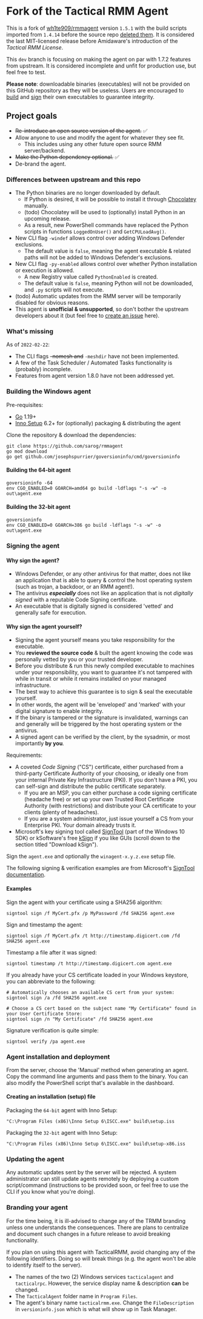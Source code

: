 # Fork of the Tactical RMM Agent

This is a fork of [wh1te909/rmmagent](https://github.com/wh1te909/rmmagent) version `1.5.1` with the build scripts imported from `1.4.14` before the source repo [deleted them](https://github.com/wh1te909/rmmagent/commit/3fdb2e8c4833e5310840ca79bf394a53f6dbe990). It is considered the last MIT-licensed release before Amidaware's introduction of the _Tactical RMM License_.

This `dev` branch is focusing on making the agent on par with 1.7.2 features from upstream. It is considered incomplete and unfit for production use, but feel free to test.

**Please note**: downloadable binaries (executables) will not be provided on this GitHub repository as they will be useless. Users are encouraged to [build](#building-the-windows-agent) and [sign](#signing-the-agent) their own executables to guarantee integrity.

## Project goals
- ~~Re-introduce an open source version of the agent.~~ ✅
- Allow anyone to use and modify the agent for whatever they see fit.
  - This includes using any other future open source RMM server/backend.
- ~~Make the Python dependency optional.~~ ✅
- De-brand the agent.

### Differences between upstream and this repo

- The Python binaries are no longer downloaded by default.
  - If Python is desired, it will be possible to install it through [Chocolatey](https://community.chocolatey.org/packages/python) manually.
  - (todo) Chocolatey will be used to (optionally) install Python in an upcoming release.
  - As a result, new PowerShell commands have replaced the Python scripts in functions `LoggedOnUser()` and `GetCPULoadAvg()`.
- New CLI flag `-windef` allows control over adding Windows Defender exclusions.
  - The default value is `false`, meaning the agent executable & related paths will not be added to Windows Defender's exclusions.
- New CLI flag `-py-enabled` allows control over whether Python installation or execution is allowed.
  - A new Registry value called `PythonEnabled` is created.
  - The default value is `false`, meaning Python will not be downloaded, and `.py` scripts will not execute.
- (todo) Automatic updates from the RMM server will be temporarily disabled for obvious reasons.
- This agent is **unofficial & unsupported**, so don't bother the upstream developers about it (but feel free to [create an issue](https://github.com/sarog/rmmagent/issues/new) here).

### What's missing

As of `2022-02-22`:
- The CLI flags ~~-nomesh and~~ `-meshdir` have not been implemented.
- A few of the Task Scheduler / Automated Tasks functionality is (probably) incomplete.
- Features from agent version 1.8.0 have not been addressed yet.

### Building the Windows agent

Pre-requisites:
- [Go](https://go.dev/dl/) 1.19+
- [Inno Setup](https://jrsoftware.org/isdl.php) 6.2+ for (optionally) packaging & distributing the agent

Clone the repository & download the dependencies:
```
git clone https://github.com/sarog/rmmagent
go mod download
go get github.com/josephspurrier/goversioninfo/cmd/goversioninfo
```

#### Building the 64-bit agent
```
goversioninfo -64
env CGO_ENABLED=0 GOARCH=amd64 go build -ldflags "-s -w" -o out\agent.exe
```

#### Building the 32-bit agent
```
goversioninfo
env CGO_ENABLED=0 GOARCH=386 go build -ldflags "-s -w" -o out\agent.exe
```

### Signing the agent

#### Why sign the agent?
- Windows Defender, or any other antivirus for that matter, does not like an application that is able to query & control the host operating system (such as trojan, a backdoor, or an RMM agent!).
- The antivirus _**especially**_ does not like an application that is not _digitally signed_ with a reputable Code Signing certificate.
- An executable that is digitally signed is considered 'vetted' and generally safe for execution.

#### Why sign the agent yourself?
- Signing the agent yourself means you take responsibility for the executable.
- You **reviewed the source code** & built the agent knowing the code was personally vetted by you or your trusted developer.
- Before you distribute & run this newly compiled executable to machines under your responsibility, you want to guarantee it's not tampered with while in transit or while it remains installed on your managed infrastructure.
- The best way to achieve this guarantee is to sign & seal the executable yourself.
- In other words, the agent will be 'enveloped' and 'marked' with your digital signature to enable integrity.
- If the binary is tampered or the signature is invalidated, warnings can and generally will be triggered by the host operating system or the antivirus.
- A signed agent can be verified by the client, by the sysadmin, or most importantly **by you**.

Requirements:
- A coveted _Code Signing_ ("CS") certificate, either purchased from a third-party Certificate Authority of your choosing, or ideally one from your internal Private Key Infrastructure (PKI). If you don't have a PKI, you can self-sign and distribute the public certificate separately.
  - If you are an MSP, you can either purchase a code signing certificate (headache free) or set up your own Trusted Root Certificate Authority (with restrictions) and distribute your CA certificate to your clients (plenty of headaches).
  - If you are a system administrator, just issue yourself a CS from your Enterprise PKI. Your domain already trusts it.
- Microsoft's key signing tool called [SignTool](https://docs.microsoft.com/en-us/windows/win32/seccrypto/signtool) (part of the Windows 10 SDK) or kSoftware's free [kSign](https://www.ksoftware.net/code-signing-certificates/) if you like GUIs (scroll down to the section titled "Download kSign").

Sign the `agent.exe` and optionally the `winagent-x.y.z.exe` setup file.

The following signing & verification examples are from Microsoft's [SignTool documentation](https://docs.microsoft.com/en-us/windows/win32/seccrypto/using-signtool-to-sign-a-file).

#### Examples

Sign the agent with your certificate using a SHA256 algorithm:
```shell
signtool sign /f MyCert.pfx /p MyPassword /fd SHA256 agent.exe 
```

Sign and timestamp the agent:
```shell
signtool sign /f MyCert.pfx /t http://timestamp.digicert.com /fd SHA256 agent.exe
```

Timestamp a file after it was signed:
```shell
signtool timestamp /t http://timestamp.digicert.com agent.exe
```

If you already have your CS certificate loaded in your Windows keystore, you can abbreviate to the following:
```shell
# Automatically chooses an available CS cert from your system:
signtool sign /a /fd SHA256 agent.exe

# Choose a CS cert based on the subject name "My Certificate" found in your User Certificate Store:
signtool sign /n "My Certificate" /fd SHA256 agent.exe 
```

Signature verification is quite simple:
```shell
signtool verify /pa agent.exe
```

### Agent installation and deployment

From the server, choose the 'Manual' method when generating an agent. Copy the command line arguments and pass them to the binary. You can also modify the PowerShell script that's available in the dashboard.

#### Creating an installation (setup) file

Packaging the `64-bit` agent with Inno Setup:
```
"C:\Program Files (x86)\Inno Setup 6\ISCC.exe" build\setup.iss
```

Packaging the `32-bit` agent with Inno Setup:
```
"C:\Program Files (x86)\Inno Setup 6\ISCC.exe" build\setup-x86.iss
```

### Updating the agent

Any automatic updates sent by the server will be rejected. A system administrator can still update agents remotely by deploying a custom script/command (instructions to be provided soon, or feel free to use the CLI if you know what you're doing).

### Branding your agent

For the time being, it is ill-advised to change any of the TRMM branding unless one understands the consequences. There are plans to centralize and document such changes in a future release to avoid breaking functionality.

If you plan on using this agent with TacticalRMM, avoid changing any of the following identifiers. Doing so will break things (e.g. the agent won't be able to identify itself to the server).
- The names of the two (2) Windows services `tacticalagent` and `tacticalrpc`. However, the service display name & description **can** be changed.
- The `TacticalAgent` folder name in `Program Files`.
- The agent's binary name `tacticalrmm.exe`. Change the `FileDescription` in `versioninfo.json` which is what will show up in Task Manager.
